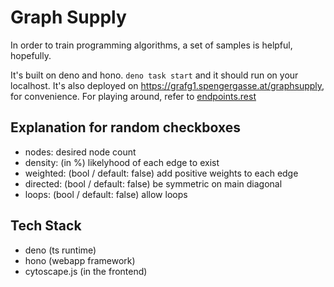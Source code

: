 # Graph Supply

In order to train programming algorithms, a set of samples is helpful, hopefully.

It's built on deno and hono. `deno task start` and it should run on your localhost.
It's also deployed on <https://grafg1.spengergasse.at/graphsupply>,
for convenience.
For playing around, refer to [endpoints.rest](./endpoints.rest)

## Explanation for random checkboxes

- nodes: desired node count
- density: (in %) likelyhood of each edge to exist
- weighted: (bool / default: false) add positive weights to each edge
- directed: (bool / default: false) be symmetric on main diagonal
- loops: (bool / default: false) allow loops

## Tech Stack

- deno (ts runtime)
- hono (webapp framework)
- cytoscape.js (in the frontend)